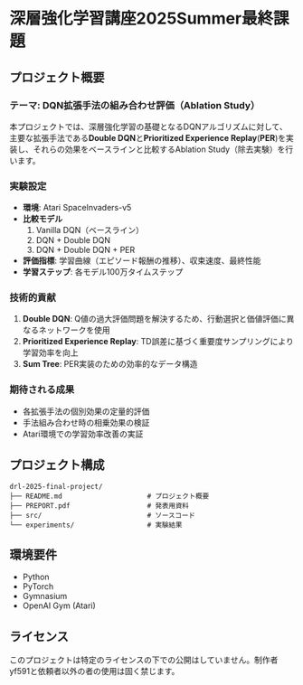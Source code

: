# 深層強化学習講座2025Summer最終課題

## プロジェクト概要

### テーマ: DQN拡張手法の組み合わせ評価（Ablation Study）

本プロジェクトでは、深層強化学習の基礎となるDQNアルゴリズムに対して、主要な拡張手法である**Double DQN**と**Prioritized Experience Replay**(**PER**)を実装し、それらの効果をベースラインと比較するAblation Study（除去実験）を行います。

### 実験設定

- **環境**: Atari SpaceInvaders-v5
- **比較モデル**
  1. Vanilla DQN（ベースライン）
  2. DQN + Double DQN
  3. DQN + Double DQN + PER
- **評価指標**: 学習曲線（エピソード報酬の推移）、収束速度、最終性能
- **学習ステップ**: 各モデル100万タイムステップ

### 技術的貢献

1. **Double DQN**: Q値の過大評価問題を解決するため、行動選択と価値評価に異なるネットワークを使用
2. **Prioritized Experience Replay**: TD誤差に基づく重要度サンプリングにより学習効率を向上
3. **Sum Tree**: PER実装のための効率的なデータ構造

### 期待される成果

- 各拡張手法の個別効果の定量的評価
- 手法組み合わせ時の相乗効果の検証
- Atari環境での学習効率改善の実証

## プロジェクト構成

```
drl-2025-final-project/
├── README.md                     # プロジェクト概要
├── PREPORT.pdf                   # 発表用資料
├── src/                          # ソースコード
└── experiments/                  # 実験結果

```

## 環境要件

- Python
- PyTorch
- Gymnasium
- OpenAI Gym (Atari)

## ライセンス
このプロジェクトは特定のライセンスの下での公開はしていません。制作者yf591と依頼者以外の者の使用は固く禁じます。